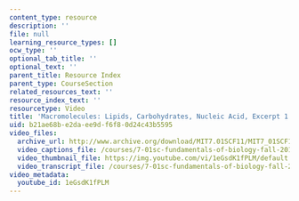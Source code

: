 ```yaml
---
content_type: resource
description: ''
file: null
learning_resource_types: []
ocw_type: ''
optional_tab_title: ''
optional_text: ''
parent_title: Resource Index
parent_type: CourseSection
related_resources_text: ''
resource_index_text: ''
resourcetype: Video
title: 'Macromolecules: Lipids, Carbohydrates, Nucleic Acid, Excerpt 1'
uid: b21ae68b-e2da-ee9d-f6f8-0d24c43b5595
video_files:
  archive_url: http://www.archive.org/download/MIT7.01SCF11/MIT7_01SCF11_track19_300k.mp4
  video_captions_file: /courses/7-01sc-fundamentals-of-biology-fall-2011/2c774c1b855b5a669336ec57f22f4dde_1eGsdK1fPLM.vtt
  video_thumbnail_file: https://img.youtube.com/vi/1eGsdK1fPLM/default.jpg
  video_transcript_file: /courses/7-01sc-fundamentals-of-biology-fall-2011/6bb07edeadb2044e7145e954fefc0054_1eGsdK1fPLM.pdf
video_metadata:
  youtube_id: 1eGsdK1fPLM
---
```

